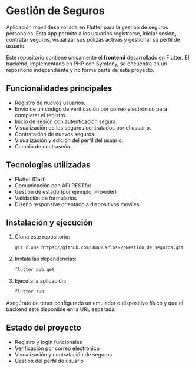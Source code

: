 # Gestión de Seguros

Aplicación móvil desarrollada en Flutter para la gestión de seguros personales. Esta app permite a los usuarios registrarse, iniciar sesión, contratar seguros, visualizar sus pólizas activas y gestionar su perfil de usuario.

Este repositorio contiene únicamente el **frontend** desarrollado en Flutter. El backend, implementado en PHP con Symfony, se encuentra en un repositorio independiente y no forma parte de este proyecto.

## Funcionalidades principales

- Registro de nuevos usuarios.
- Envío de un código de verificación por correo electrónico para completar el registro.
- Inicio de sesión con autenticación segura.
- Visualización de los seguros contratados por el usuario.
- Contratación de nuevos seguros.
- Visualización y edición del perfil del usuario.
- Cambio de contraseña.

## Tecnologías utilizadas

- Flutter (Dart)
- Comunicación con API RESTful
- Gestión de estado (por ejemplo, Provider)
- Validación de formularios
- Diseño responsive orientado a dispositivos móviles

## Instalación y ejecución

1. Clona este repositorio:

   ```bash
   git clone https://github.com/JuanCarlos92/Gestion_de_seguros.git
   ```
2. Instala las dependencias:
   ```bash
   flutter pub get
   ```
3. Ejecuta la aplicación:
   ```bash
   flutter run
   ```
Asegúrate de tener configurado un emulador o dispositivo físico y que el backend esté disponible en la URL esperada.

## Estado del proyecto

- Registro y login funcionales
- Verificación por correo electrónico
- Visualización y contratación de seguros
- Gestión del perfil de usuario
   
